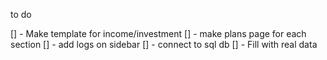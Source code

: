 to do

[] - Make template for income/investment
[] - make plans page for each section
[] - add logs on sidebar
[] - connect to sql db
[] - Fill with real data
